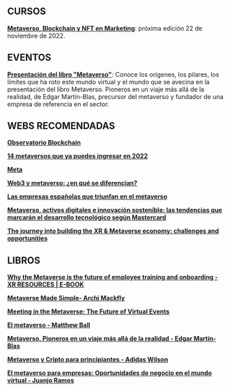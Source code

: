 ## CURSOS

[**Metaverso, Blockchain y NFT en Marketing**](https://skiller.education/curso-de-metaverso-blockchain-nft/): próxima edición 22 de noviembre de 2022.

## EVENTOS

[**Presentación del libro "Metaverso"**](https://www.eventbrite.es/e/entradas-metaverso-un-viaje-mas-alla-de-la-realidad-444557010987?aff=ebdssbdestsearch): Conoce los orígenes, los pilares, los límites que ha roto este mundo virtual y el mundo que se avecina en la presentación del libro Metaverso. Pioneros en un viaje más allá de la realidad, de Edgar Martín-Blas, precursor del metaverso y fundador de una empresa de referencia en el sector.

## WEBS RECOMENDADAS

[**Observatorio Blockchain**](https://observatorioblockchain.com/)

[**14 metaversos que ya puedes ingresar en 2022**](https://geekflare.com/es/metaverse-platforms/)

[**Meta**](https://about.meta.com/es/meta/)

[**Web3 y metaverso: ¿en qué se diferencian?**](https://www.santander.com/es/stories/web3-vs-metaverso)

[**Las empresas españolas que triunfan en el metaverso**](https://forbes.es/empresas/186259/las-empresas-espanolas-que-triunfan-en-el-metaverso/)

[**Metaverso, activos digitales e innovación sostenible: las tendencias que marcarán el desarrollo tecnológico según Mastercard**](https://www.mastercard.com/news/europe/es-es/noticias/notas-de-prensa/es-es/2022/octubre/metaverso-activos-digitales-e-innovacion-sostenible-las-tendencias-que-marcaran-el-desarrollo-tecnologico-segun-mastercard/)

[**The journey into building the XR & Metaverse economy: challenges and opportunities**](https://www.marketinginsiderreview.com/dtt-data-retos-economia-metaverso-evento-fyuz-2022/)

## LIBROS

[**Why the Metaverse is the future of employee training and onboarding - XR RESOURCES | E-BOOK**](https://synergyxr.com/wp-content/uploads/2022/08/why-the-metaverse-is-the-future-of-employee-training.pdf)

[**Metaverse Made Simple- Archi Mackfly**](https://www.free-ebooks.net/business/Metaverse-Made-Simple)

[**Meeting in the Metaverse: The Future of Virtual Events**](https://www.breakroom.net/metaverse-events-ebook-landing-page)

[**El metaverso - Matthew Ball**](https://planetadelibroscom.cdnstatics2.com/libros_contenido_extra/52/51304_El_Metaverso.pdf)

[**Metaverso. Pioneros en un viaje más allá de la realidad - Edgar Martín-Blas**](https://books.google.es/books?id=BZ55EAAAQBAJ&pg=PT12&dq=Metaverso&hl=es&sa=X&ved=2ahUKEwiHgdXJtID7AhUPkBoKHfxxCCEQ6AF6BAgGEAI#v=onepage&q=Metaverso&f=false)

[**Metaverso y Cripto para principiantes - Adidas Wilson**](https://books.google.es/books?id=qlmIEAAAQBAJ&pg=PT33&dq=Metaverso&hl=es&sa=X&ved=2ahUKEwiHgdXJtID7AhUPkBoKHfxxCCEQ6AF6BAgJEAI#v=onepage&q=Metaverso&f=false)

[**El metaverso para empresas: Oportunidades de negocio en el mundo virtual - Juanjo Ramos**](https://books.google.es/books?id=N7V3EAAAQBAJ&pg=PT11&dq=Metaverso&hl=es&sa=X&ved=2ahUKEwiHgdXJtID7AhUPkBoKHfxxCCEQ6AF6BAgEEAI#v=onepage&q=Metaverso&f=false)
